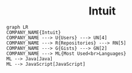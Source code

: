 <h1 align="center">Intuit</h1>

```mermaid
graph LR
COMPANY_NAME{Intuit}
COMPANY_NAME ---> U{Users} ---> UN[4]
COMPANY_NAME ---> R{Repositories} ---> RN[5]
COMPANY_NAME ---> G{Gists} ---> GN[2]
COMPANY_NAME ---> ML{Most Used<br>Languages}
ML --> Java[Java]
ML --> JavaScript[JavaScript]
```
